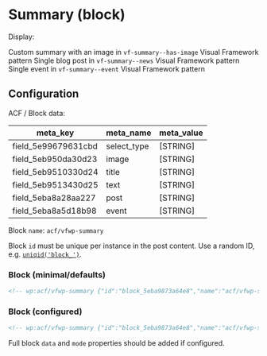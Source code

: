 # Summary (block)

Display: 

Custom summary with an image in  `vf-summary--has-image` Visual Framework pattern 
Single blog post in  `vf-summary--news` Visual Framework pattern 
Single event in  `vf-summary--event` Visual Framework pattern 

## Configuration

ACF / Block data:

| meta_key | meta_name | meta_value |
| -------- | --------- | ---------- |
| field_5e99679631cbd | select_type | [STRING] |
| field_5eb950da30d23 | image | [STRING] |
| field_5eb9510330d24 | title | [STRING] |
| field_5eb9513430d25 | text | [STRING] |
| field_5eba8a28aa227 | post | [STRING] |
| field_5eba8a5d18b98 | event | [STRING] |



Block `name`: `acf/vfwp-summary`

Block `id` must be unique per instance in the post content. Use a random ID, e.g. [`uniqid('block_')`](https://www.php.net/manual/en/function.uniqid.php).

### Block (minimal/defaults)

```html
<!-- wp:acf/vfwp-summary {"id":"block_5eba9873a64e8","name":"acf/vfwp-summary"} /-->
```

### Block (configured)

```html
<!-- wp:acf/vfwp-summary {"id":"block_5eba9873a64e8","name":"acf/vfwp-summary","data":{"select_type":"Custom","_select_type":"field_5eba88575b33d","image":22538,"_image":"field_5eb950da30d23","title":"This is a title","_title":"field_5eb9510330d24","text":"Some text here","_text":"field_5eb9513430d25"},"mode":"preview"} /-->
```

Full block `data` and `mode` properties should be added if configured.

